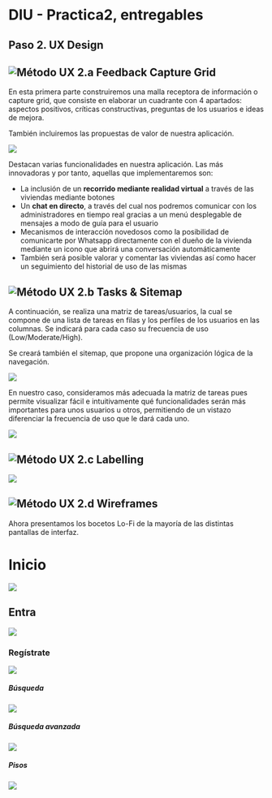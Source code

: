 # DIU - Practica2, entregables

## Paso 2. UX Design  


![Método UX](../img/feedback-capture-grid.png) 2.a Feedback Capture Grid
----

En esta primera parte construiremos una malla receptora de información o capture grid, que consiste en elaborar un cuadrante con 4 apartados: aspectos positivos, críticas constructivas, preguntas de los usuarios e ideas de mejora.

También incluiremos las propuestas de valor de nuestra aplicación.

![](https://github.com/sergiovp/DIU/blob/master/P2/images/malla.png)

Destacan varias funcionalidades en nuestra aplicación. Las más innovadoras y por tanto, aquellas que implementaremos son: 

+ La inclusión de un **recorrido mediante realidad virtual** a través de las viviendas mediante botones
+ Un **chat en directo**, a través del cual nos podremos comunicar con los administradores en tiempo real gracias a un menú desplegable de mensajes a modo de guía para el usuario 
+ Mecanismos de interacción novedosos como la posibilidad de comunicarte por Whatsapp directamente con el dueño de la vivienda mediante un icono que abrirá una conversación automáticamente
+ También será posible valorar y comentar las viviendas así como hacer un seguimiento del historial de uso de las mismas

![Método UX](../img/Sitemap.png) 2.b Tasks & Sitemap 
-----

A continuación, se realiza una matriz de tareas/usuarios, la cual se compone de una lista de tareas en filas y los perfiles de los usuarios en las columnas. Se indicará para cada caso su frecuencia de uso (Low/Moderate/High).

Se creará también el sitemap, que propone una organización lógica de la navegación.

![](https://github.com/sergiovp/DIU/blob/master/P2/images/matriz.png)

En nuestro caso, consideramos más adecuada la matriz de tareas pues permite visualizar fácil e intuitivamente qué funcionalidades serán más importantes para unos usuarios u otros, permitiendo de un vistazo diferenciar la frecuencia de uso que le dará cada uno.

![](https://github.com/sergiovp/DIU/blob/master/P2/images/Sitemap.png)


![Método UX](../img/labelling.png) 2.c Labelling 
----

![](https://github.com/sergiovp/DIU/blob/master/P2/images/labelling.png)

![Método UX](../img/Wireframes.png) 2.d Wireframes
-----

Ahora presentamos los bocetos Lo-Fi de la mayoría de las distintas pantallas de interfaz.

# Inicio
![](https://github.com/sergiovp/DIU/blob/master/P2/images/inicio.png)

## Entra 
![](https://github.com/sergiovp/DIU/blob/master/P2/images/entra.png)

### Regístrate
![](https://github.com/sergiovp/DIU/blob/master/P2/images/registrate.png)

##### Búsqueda
![](https://github.com/sergiovp/DIU/blob/master/P2/images/busqueda.png)

##### Búsqueda avanzada
![](https://github.com/sergiovp/DIU/blob/master/P2/images/busqueda_avanzada.png)

##### Pisos
![](https://github.com/sergiovp/DIU/blob/master/P2/images/pisos.png)

